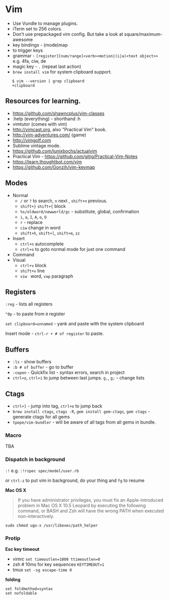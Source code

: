# Vim

* Use Vundle to manage plugins.
* iTerm set to 256 colors.
* Don't use prepackaged vim config. But take a look at square/maximum-awesome
* key bindings - (mode)map <key> <command>
* <leader> to trigger keys
* grammar - `[register][num/range]<verb><motion|(i|a)<text object>>` e.g. 4fa, ciw, de
* magic key - `.` (repeat last action)
* `brew install vim` for system clipboard support.
```  
   $ vim --version | grep clipboard  
   +clipboard  
```

## Resources for learning.

* https://github.com/shawncplus/vim-classes
* :help (everything) - shorthand :h
* vimtutor (comes with vim)
* http://vimcast.org, also "Practical Vim" book.
* http://vim-adventures.com/ (game)
* http://vimgolf.com
* Sublime vintage mode.
* https://github.com/lunixbochs/actualvim
* Practical Vim - https://github.com/gitig/Practical-Vim-Notes 
* https://learn.thoughtbot.com/vim
* https://github.com/Gonzih/vim-keymap

## Modes

* Normal
  * `/` or `?` to search, `n` next , `shift+n` previous.
  * `shift+}` `shift+{` block
  * `%s/oldword/newworld/gc` - substitute, global, confirmation
  * `i`, `a`, `I`, `A`, `o`, `O`
  * `r` - replace
  * `ciw` change in word
  * `shift+h`, `shift+l`, `shift+m`, `zz`
* Insert
  * `ctrl+n` autocomplete
  * `ctrl+o` to goto normal mode for just one command
* Command
* Visual
  * `ctrl+v` block
  * `shift+v` line
  * `viw ` word, `vap` paragraph

## Registers

`:reg` - lists all registers

`"0p` - to paste from `0` register

`set clipboard=unnamed` - yank and paste with the system clipboard

Insert mode - `ctrl-r + # of register` to paste.

## Buffers

* `:ls` - show buffers
* `:b # of buffer` - go to buffer
* `:copen` - Quickfix list - syntax errors, search in project
* `ctrl+o`, `ctrl+i` to jump between last jumps. `g,`, `g;` - change lists

## Ctags

* `ctrl+]` - jump into tag, `ctrl+o` to jump back
* `brew install ctags`, `ctags -R`, `gem install gem-ctags`, `gem ctags` - generate ctags for all gems
* `tpope/vim-bundler` - will be aware of all tags from all gems in bundle.

### Macro

TBA

### Dispatch in background 

`:!`
e.g. `:!rspec spec/model/user.rb`

or `ctrl-z` to put vim in background, do your thing and `fg` to resume

__Mac OS X__
> If you have administrator privileges, you must fix an Apple-introduced problem in Mac OS X 10.5 Leopard by executing the following command, or BASH and Zsh will have the wrong PATH when executed non-interactively.

`sudo chmod ugo-x /usr/libexec/path_helper`

### Protip

__Esc key timeout__
* vimrc `set timeoutlen=1000 ttimeoutlen=0`
* zsh # 10ms for key sequences `KEYTIMEOUT=1`
* tmux `set -sg escape-time 0`

__folding__
```
set foldmethod=syntax
set nofoldable
```

